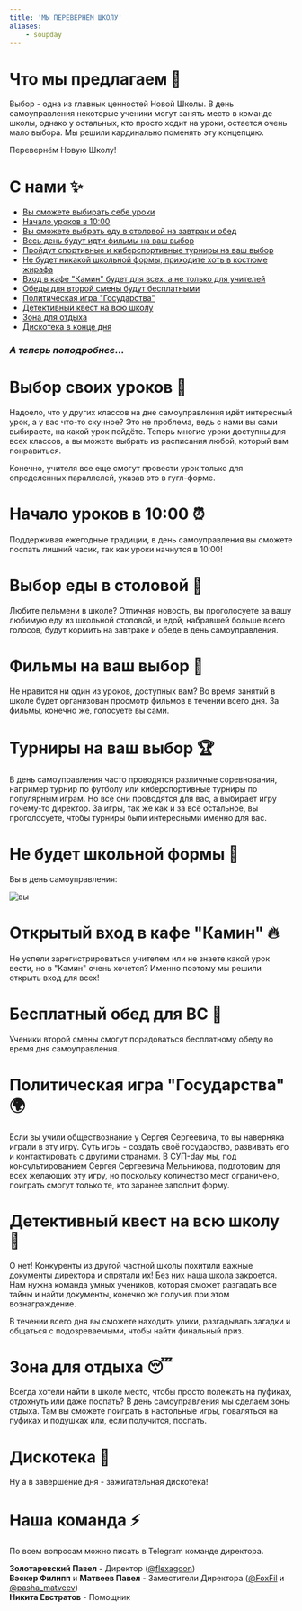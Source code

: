 ```yaml
---
title: 'МЫ ПЕРЕВЕРНЁМ ШКОЛУ'
aliases:
    - soupday
---
```


# Что мы предлагаем 👑

Выбор - одна из главных ценностей Новой Школы. В день самоуправления некоторые ученики могут занять место в команде школы, однако у остальных, кто просто ходит на уроки, остается очень мало выбора. Мы решили кардинально поменять эту концепцию. 

Перевернём Новую Школу!

# С нами ✨

- [Вы сможете выбирать себе уроки](#выбор-своих-уроков-)
- [Начало уроков в 10:00](#начало-уроков-в-1000-)
- [Вы сможете выбрать еду в столовой на завтрак и обед](#выбор-еды-в-столовой-)
- [Весь день будут идти фильмы на ваш выбор](#фильмы-на-ваш-выбор-)
- [Пройдут спортивные и киберспортивные турниры на ваш выбор](#турниры-на-ваш-выбор-)
- [Не будет никакой школьной формы, приходите хоть в костюме жирафа](#не-будет-школьной-формы-)
- [Вход в кафе "Камин" будет для всех, а не только для учителей](#открытый-вход-в-кафе-камин-)
- [Обеды для второй смены будут бесплатными](#бесплатный-обед-для-вс-)
- [Политическая игра "Государства"](#политическая-игра-государства-)
- [Детективный квест на всю школу](#детективный-квест-на-всю-школу-)
- [Зона для отдыха](#зона-для-отдыха-)
- [Дискотека в конце дня](#дискотека-)

### *А теперь поподробнее...*

# Выбор своих уроков 📕

Надоело, что у других классов на дне самоуправления идёт интересный урок, а у вас что-то скучное? Это не проблема, ведь с нами вы сами выбираете, на какой урок пойдёте. Теперь многие уроки доступны для всех классов, а вы можете выбрать из расписания любой, который вам понравиться.

Конечно, учителя все еще смогут провести урок только для определенных параллелей, указав это в гугл-форме.

# Начало уроков в 10:00 ⏰

Поддерживая ежегодные традиции, в день самоуправления вы сможете поспать лишний часик, так как уроки начнутся в 10:00!

# Выбор еды в столовой 🍕

Любите пельмени в школе? Отличная новость, вы проголосуете за вашу любимую еду из школьной столовой, и едой, набравшей больше всего голосов, будут кормить на завтраке и обеде в день самоуправления.

# Фильмы на ваш выбор 🎥

Не нравится ни один из уроков, доступных вам? Во время занятий в школе будет организован просмотр фильмов в течении всего дня. За фильмы, конечно же, голосуете вы сами.

# Турниры на ваш выбор 🏆

В день самоуправления часто проводятся различные соревнования, например турнир по футболу или киберспортивные турниры по популярным играм. Но все они проводятся для вас, а выбирает игру почему-то директор. За игры, так же как и за всё остальное, вы проголосуете, чтобы турниры были интересными именно для вас.

# Не будет школьной формы 👔

Вы в день самоуправления:

![вы](/images/supday/giraffe.png)

# Открытый вход в кафе "Камин" 🔥

Не успели зарегистрироваться учителем или не знаете какой урок вести, но в "Камин" очень хочется? Именно поэтому мы решили открыть вход для всех!

# Бесплатный обед для ВС 💸

Ученики второй смены смогут порадоваться бесплатному обеду во время дня самоуправления.

# Политическая игра "Государства" 🌍

Если вы учили обществознание у Сергея Сергеевича, то вы наверняка играли в эту игру. Суть игры - создать своё государство, развивать его и контактировать с другими странами. В СУП-day мы, под консультированием Сергея Сергеевича Мельникова, подготовим для всех желающих эту игру, но поскольку количество мест ограничено, поиграть смогут только те, кто заранее заполнит форму.

# Детективный квест на всю школу 🔎

О нет! Конкуренты из другой частной школы похитили важные документы директора и спрятали их! Без них наша школа закроется. Нам нужна команда умных учеников, которая сможет разгадать все тайны и найти документы, конечно же получив при этом вознаграждение.

В течении всего дня вы сможете находить улики, разгадывать загадки и общаться с подозреваемыми, чтобы найти финальный приз.

# Зона для отдыха 😴

Всегда хотели найти в школе место, чтобы просто полежать на пуфиках, отдохнуть или даже поспать? В день самоуправления мы сделаем зоны отдыха. Там вы сможете поиграть в настольные игры, поваляться на пуфиках и подушках или, если получится, поспать.

# Дискотека 🎵

Ну а в завершение дня - зажигательная дискотека!

# Наша команда ⚡

По всем вопросам можно писать в Telegram команде директора.

**Золотаревский Павел** - Директор ([@flexagoon](https://t.me/flexagoon/))  
**Вэскер Филипп** и **Матвеев Павел** - Заместители Директора ([@FoxFil](https://t.me/FoxFil/) и [@pasha_matveev](https://t.me/pasha_matveev/))  
**Никита Евстратов** - Помощник
